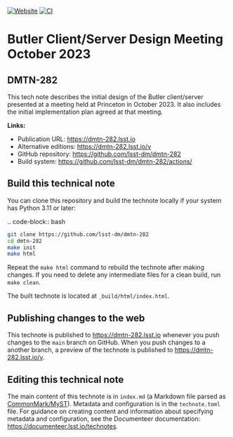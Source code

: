 [![Website](https://img.shields.io/badge/dmtn--282-lsst.io-brightgreen.svg)](https://dmtn-282.lsst.io)
[![CI](https://github.com/lsst-dm/dmtn-282/actions/workflows/ci.yaml/badge.svg)](https://github.com/lsst-dm/dmtn-282/actions/workflows/ci.yaml)

# Butler Client/Server Design Meeting October 2023

## DMTN-282

This tech note describes the initial design of the Butler client/server presented at a meeting held at Princeton in October 2023. It also includes the initial implementation plan agreed at that meeting.

**Links:**

- Publication URL: https://dmtn-282.lsst.io
- Alternative editions: https://dmtn-282.lsst.io/v
- GitHub repository: https://github.com/lsst-dm/dmtn-282
- Build system: https://github.com/lsst-dm/dmtn-282/actions/


## Build this technical note

You can clone this repository and build the technote locally if your system has Python 3.11 or later:

.. code-block:: bash

```sh
git clone https://github.com/lsst-dm/dmtn-282
cd dmtn-282
make init
make html
```

Repeat the `make html` command to rebuild the technote after making changes.
If you need to delete any intermediate files for a clean build, run `make clean`.

The built technote is located at `_build/html/index.html`.

## Publishing changes to the web

This technote is published to https://dmtn-282.lsst.io whenever you push changes to the `main` branch on GitHub.
When you push changes to a another branch, a preview of the technote is published to https://dmtn-282.lsst.io/v.

## Editing this technical note

The main content of this technote is in `index.md` (a Markdown file parsed as [CommonMark/MyST](https://myst-parser.readthedocs.io/en/latest/index.html)).
Metadata and configuration is in the `technote.toml` file.
For guidance on creating content and information about specifying metadata and configuration, see the Documenteer documentation: https://documenteer.lsst.io/technotes.

